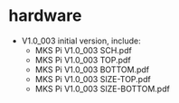 # hardware
- V1.0_003 initial version, include:
  - MKS Pi V1.0_003 SCH.pdf
  - MKS Pi V1.0_003 TOP.pdf
  - MKS Pi V1.0_003 BOTTOM.pdf
  - MKS Pi V1.0_003 SIZE-TOP.pdf
  - MKS Pi V1.0_003 SIZE-BOTTOM.pdf